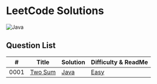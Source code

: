# LeetCode Solutions

![Java](https://img.shields.io/badge/language-Java-orange.svg)



## Question List

| # | Title | Solution                                                                         | Difficulty & ReadMe |
|---| ----- |----------------------------------------------------------------------------------| ---------- |
|0001|[Two Sum](https://leetcode.com/problems/two-sum/) | [Java](./0001-two-sum/0001-two-sum.java) | [Easy](./0001-two-sum/README.md)|
